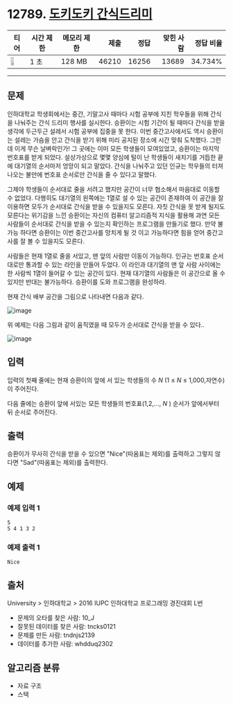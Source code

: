 # 12789. [도키도키 간식드리미](https://www.acmicpc.net/problem/12789)

| 티어 | 시간 제한 | 메모리 제한 | 제출 | 정답 | 맞힌 사람 | 정답 비율 |
|---|---|---|---:|---:|---:|---:|
| <img src="https://static.solved.ac/tier_small/8.svg" width="50%" /> | 1 초 | 128 MB | 46210 | 16256 | 13689 | 34.734% |

---

## 문제

인하대학교 학생회에서는 중간, 기말고사 때마다 시험 공부에 지친 학우들을 위해 간식을 나눠주는 간식 드리미 행사를 실시한다. 승환이는 시험 기간이 될 때마다 간식을 받을 생각에 두근두근 설레서 시험 공부에 집중을 못 한다. 이번 중간고사에서도 역시 승환이는 설레는 가슴을 안고 간식을 받기 위해 미리 공지된 장소에 시간 맞춰 도착했다. 그런데 이게 무슨 날벼락인가! 그 곳에는 이미 모든 학생들이 모여있었고, 승환이는 마지막 번호표를 받게 되었다. 설상가상으로 몇몇 양심에 털이 난 학생들이 새치기를 거듭한 끝에 대기열의 순서마저 엉망이 되고 말았다. 간식을 나눠주고 있던 인규는 학우들의 터져 나오는 불만에 번호표 순서로만 간식을 줄 수 있다고 말했다. 

그제야 학생들이 순서대로 줄을 서려고 했지만 공간이 너무 협소해서 마음대로 이동할 수 없었다. 다행히도 대기열의 왼쪽에는 1열로 설 수 있는 공간이 존재하여 이 공간을 잘 이용하면 모두가 순서대로 간식을 받을 수 있을지도 모른다. 자칫 간식을 못 받게 될지도 모른다는 위기감을 느낀 승환이는 자신의 컴퓨터 알고리즘적 지식을 활용해 과연 모든 사람들이 순서대로 간식을 받을 수 있는지 확인하는 프로그램을 만들기로 했다. 만약 불가능 하다면 승환이는 이번 중간고사를 망치게 될 것 이고 가능하다면 힘을 얻어 중간고사를 잘 볼 수 있을지도 모른다.

사람들은 현재 1열로 줄을 서있고, 맨 앞의 사람만 이동이 가능하다. 인규는 번호표 순서대로만 통과할 수 있는 라인을 만들어 두었다. 이 라인과 대기열의 맨 앞 사람 사이에는 한 사람씩 1열이 들어갈 수 있는 공간이 있다. 현재 대기열의 사람들은 이 공간으로 올 수 있지만 반대는 불가능하다. 승환이를 도와 프로그램을 완성하라.

현재 간식 배부 공간을 그림으로 나타내면 다음과 같다.

![image](https://onlinejudgeimages.s3-ap-northeast-1.amazonaws.com/problem/12789/1.png)

위 예제는 다음 그림과 같이 움직였을 때 모두가 순서대로 간식을 받을 수 있다..

![image](https://onlinejudgeimages.s3-ap-northeast-1.amazonaws.com/problem/12789/2.png)

## 입력

입력의 첫째 줄에는 현재 승환이의 앞에 서 있는 학생들의 수  *N* (1 ≤  *N*  ≤ 1,000,자연수)이 주어진다.

다음 줄에는 승환이 앞에 서있는 모든 학생들의 번호표(1,2,..., *N* ) 순서가 앞에서부터 뒤 순서로 주어진다.

## 출력

승환이가 무사히 간식을 받을 수 있으면 "Nice"(따옴표는 제외)를 출력하고 그렇지 않다면 "Sad"(따옴표는 제외)를 출력한다.

## 예제

### 예제 입력 1

```
5
5 4 1 3 2
```

### 예제 출력 1

```
Nice
```

## 출처

University
\> 
인하대학교
\> 
2016 IUPC 인하대학교 프로그래밍 경진대회
L번

- 문제의 오타를 찾은 사람: 10_J
- 잘못된 데이터를 찾은 사람: tncks0121
- 문제를 만든 사람: tndnjs2139
- 데이터를 추가한 사람: whdduq2302

## 알고리즘 분류

- 자료 구조
- 스택

